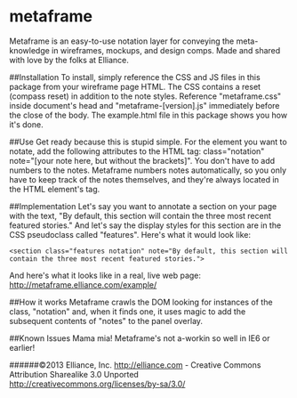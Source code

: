metaframe
==========

Metaframe is an easy-to-use notation layer for conveying the meta-knowledge in wireframes, mockups, and design comps. Made and shared with love by the folks at Elliance.

##Installation
To install, simply reference the CSS and JS files in this package from your wireframe page HTML. The CSS contains a reset (compass reset) in addition to the note styles. Reference "metaframe.css" inside document's head and "metaframe-[version].js" immediately before the close of the body. The example.html file in this package shows you how it's done.

##Use
Get ready because this is stupid simple. For the element you want to notate, add the following attributes to the HTML tag:
class="notation" note="[your note here, but without the brackets]". You don't have to add numbers to the notes. Metaframe numbers notes automatically, so you only have to keep track of the notes themselves, and they're always located in the HTML element's tag.

##Implementation
Let's say you want to annotate a section on your page with the text, "By default, this section will contain the three most recent featured stories." And let's say the display styles for this section are in the CSS pseudoclass called "features". 
Here's what it would look like: 

    <section class="features notation" note="By default, this section will contain the three most recent featured stories.">

And here's what it looks like in a real, live web page: http://metaframe.elliance.com/example/

##How it works
Metaframe crawls the DOM looking for instances of the class, "notation" and, when it finds one, it uses magic to add the subsequent contents of "notes" to the panel overlay.

##Known Issues
Mama mia! Metaframe's not a-workin so well in IE6 or earlier!

######©2013 Elliance, Inc. http://elliance.com - Creative Commons Attribution Sharealike 3.0 Unported http://creativecommons.org/licenses/by-sa/3.0/

